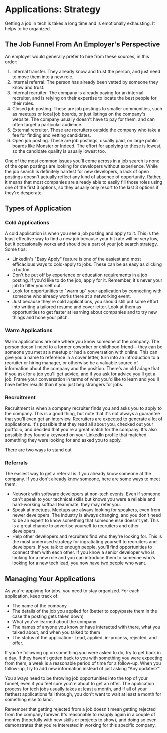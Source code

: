 # Applications: Strategy

Getting a job in tech is takes a long time and is emotionally exhausting. It helps to be organized.

## The Job Funnel From An Employer's Perspective

An employer would generally prefer to hire from these sources, in this order:

1. Internal transfer. They already know and trust the person, and just need to move them into a new role.
2. Internal referral. The person has already been vetted by someone they know and trust.
3. Internal recruiter. The company is already paying for an internal recruiter, and is relying on their expertise to locate the best people for their roles.
4. Closed job posting. These are job postings to smaller communities, such as meetups or local job boards, or just listings on the company's website. The company usually doesn't have to pay for them, and can often target a particular audience.
5. External recruiter. These are recruiters outside the company who take a fee for finding and vetting candidates.
6. Open job posting. These are job postings, usually paid, on large public boards like Monster or Indeed. The effort for applying to these is lowest, so the candidate quality is usually lowest too.

One of the most common issues you'll come across in a job search is none of the open postings are looking for developers without experience. While the job search is definitely hardest for new developers, a lack of open postings doesn't actually reflect any kind of absence of opportunity. Rather, it means that most companies are already able to easily fill those roles using one of the first 3 options, so they usually only resort to the last 3 options if they're desperate.

## Types of Application

### Cold Applications

A cold application is when you see a job posting and apply to it. This is the least effective way to find a new job because your hit rate will be very low, but it occasionally works and should be a part of your job search strategy. Some tips:

* LinkedIn's "Easy Apply" feature is one of the easiest and most efficacious ways to cold-apply to jobs. These can be as easy as clicking a button.
* Don't be put off by experience or education requirements in a job posting. If you'd like to do the job, apply for it. Remember, it's never your job to filter yourself out.
* Look for opportunities to "warm up" your application by connecting with someone who already works there at a networking event.
* Just because they're cold applications, you should still put some effort into writing a tailored resume and cover letter. Look at them as opportunities to get faster at learning about companies and to try new things and hone your pitch.

### Warm Applications

Warm applications are one where you know someone at the company. The person doesn't need to a former coworker or childhood friend-- they can be someone you met at a meetup or had a conversation with online. This can give you a name to reference in a cover letter, turn into an introduction to a recruiter or hiring manager, or otherwise be a valuable source of information about the company and the position. There's an old adage that if you ask for a job you'll get advice, and if you ask for advice you'll get a job. Frame your conversation in terms of what you'd like to learn and you'll have better results than if you just beg strangers for jobs.

### Recruitment

Recruitment is when a company recruiter finds you and asks you to apply to the company. This is a good thing, but note that it's not always a guarantee that you'll even get an interview. Recruiters are expected to generate a lot of applications. It's possible that they read all about you, checked out your portfolio, and decided that you're a great match for the company. It's also possible they found a keyword on your LinkedIn profile that matched something they were looking for and asked you to apply.

There are two ways to stand out

### Referrals

The easiest way to get a referral is if you already know someone at the company. If you don't already know someone, here are some ways to meet them:

* Network with software developers at non-tech events. Even if someone can't speak to your technical skills but knows you were a reliable and hard-working softball teammate, they may refer you.
* Speak at meetups. Meetups are always looking for speakers, even from newer developers. The industry is always changing, and you don't need to be an expert to know something that someone else doesn't yet. This is a great chance to advertise yourself to recruiters and other developers.
* Help other developers and recruiters find who they're looking for. This is the most underused strategy for ingratiating yourself to recruiters and developers. If you talk to enough people, you'll find opportunities to connect them with each other. If you know a senior developer who is looking for a new role and you can introduce them to someone who's looking for a new tech lead, you now have two people who want.

## Managing Your Applications

As you're applying for jobs, you need to stay organized. For each application, keep track of:

* The name of the company
* The details of the job you applied for (better to copy/paste them in the case the posting gets taken down)
* What you've learned about the company
* The names of anyone you know or have interacted with there, what you talked about, and when you talked to them
* The status of the application- Lead, applied, in-process, rejected, and offer.

If you're following up on something you were asked to do, try to get back in a day. If they haven't gotten back to you with something you were expecting from them, a week is a reasonable period of time for a follow-up. When you follow-up, try to add new information instead of just asking "Any updates?"

You always need to be throwing job opportunities into the top of your funnel, even if you feel sure you're about to get an offer. The application process for tech jobs usually takes at least a month, and if all of your farthest applications fall through, you don't want to wait at least a month for something else to land.

Remember that getting rejected from a job doesn't mean getting rejected from the company forever. It's reasonable to reapply again in a couple of months (hopefully with new skills or projects to show), and doing so even demonstrates that you're interested in working for this specific company.

